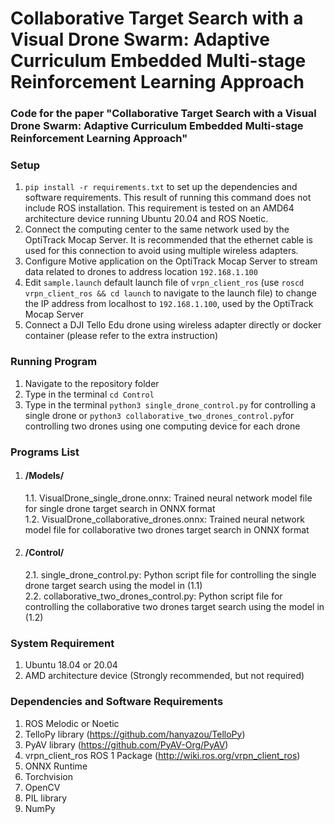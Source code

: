 # Collaborative Target Search with a Visual Drone Swarm: Adaptive Curriculum Embedded  Multi-stage Reinforcement Learning Approach
### Code for the paper "Collaborative Target Search with a Visual Drone Swarm: Adaptive Curriculum Embedded  Multi-stage Reinforcement Learning Approach"

### Setup
1. `pip install -r requirements.txt` to set up the dependencies and software requirements. This result of running this command does not include ROS installation. This requirement is tested on an AMD64 architecture device running Ubuntu 20.04 and ROS Noetic.
3. Connect the computing center to the same network used by the OptiTrack Mocap Server. It is recommended that the ethernet cable is used for this connection to avoid using multiple wireless adapters.
4. Configure Motive application on the OptiTrack Mocap Server to stream data related to drones to address location `192.168.1.100`
5. Edit `sample.launch` default launch file of `vrpn_client_ros` (use `roscd vrpn_client_ros && cd launch` to navigate to the launch file) to change the IP address from localhost to `192.168.1.100`, used by the OptiTrack Mocap Server
6. Connect a DJI Tello Edu drone using wireless adapter directly or docker container (please refer to the extra instruction)

### Running Program
1. Navigate to the repository folder
2. Type in the terminal `cd Control`
3. Type in the terminal `python3 single_drone_control.py` for controlling a single drone or `python3 collaborative_two_drones_control.py`for controlling two drones using one computing device for each drone

### Programs List   
1. #### /Models/
    1.1. VisualDrone_single_drone.onnx: Trained neural network model file for single drone target search in ONNX format     
    1.2. VisualDrone_collaborative_drones.onnx: Trained neural network model file for collaborative two drones target search in ONNX format
2. #### /Control/
    2.1. single_drone_control.py: Python script file for controlling the single drone target search using the model in (1.1)      
    2.2. collaborative_two_drones_control.py: Python script file for controlling the collaborative two drones target search using the model in (1.2)    

### System Requirement
1. Ubuntu 18.04 or 20.04
2. AMD architecture device (Strongly recommended, but not required)

### Dependencies and Software Requirements
1. ROS Melodic or Noetic
2. TelloPy library (https://github.com/hanyazou/TelloPy)
3. PyAV library (https://github.com/PyAV-Org/PyAV)
4. vrpn_client_ros ROS 1 Package (http://wiki.ros.org/vrpn_client_ros)
5. ONNX Runtime
6. Torchvision
7. OpenCV
8. PIL library
9. NumPy
